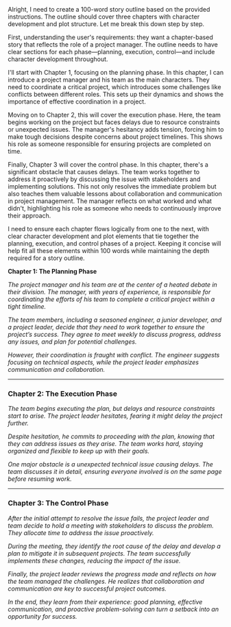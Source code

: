 <think>
Alright, I need to create a 100-word story outline based on the provided instructions. The outline should cover three chapters with character development and plot structure. Let me break this down step by step.

First, understanding the user's requirements: they want a chapter-based story that reflects the role of a project manager. The outline needs to have clear sections for each phase—planning, execution, control—and include character development throughout.

I'll start with Chapter 1, focusing on the planning phase. In this chapter, I can introduce a project manager and his team as the main characters. They need to coordinate a critical project, which introduces some challenges like conflicts between different roles. This sets up their dynamics and shows the importance of effective coordination in a project.

Moving on to Chapter 2, this will cover the execution phase. Here, the team begins working on the project but faces delays due to resource constraints or unexpected issues. The manager's hesitancy adds tension, forcing him to make tough decisions despite concerns about project timelines. This shows his role as someone responsible for ensuring projects are completed on time.

Finally, Chapter 3 will cover the control phase. In this chapter, there's a significant obstacle that causes delays. The team works together to address it proactively by discussing the issue with stakeholders and implementing solutions. This not only resolves the immediate problem but also teaches them valuable lessons about collaboration and communication in project management. The manager reflects on what worked and what didn't, highlighting his role as someone who needs to continuously improve their approach.

I need to ensure each chapter flows logically from one to the next, with clear character development and plot elements that tie together the planning, execution, and control phases of a project. Keeping it concise will help fit all these elements within 100 words while maintaining the depth required for a story outline.
</think>

**Chapter 1: The Planning Phase**

*The project manager and his team are at the center of a heated debate in their division. The manager, with years of experience, is responsible for coordinating the efforts of his team to complete a critical project within a tight timeline.*  

*The team members, including a seasoned engineer, a junior developer, and a project leader, decide that they need to work together to ensure the project’s success. They agree to meet weekly to discuss progress, address any issues, and plan for potential challenges.*  

*However, their coordination is fraught with conflict. The engineer suggests focusing on technical aspects, while the project leader emphasizes communication and collaboration.*  

---

### **Chapter 2: The Execution Phase**

*The team begins executing the plan, but delays and resource constraints start to arise. The project leader hesitates, fearing it might delay the project further.*  

*Despite hesitation, he commits to proceeding with the plan, knowing that they can address issues as they arise. The team works hard, staying organized and flexible to keep up with their goals.*  

*One major obstacle is a unexpected technical issue causing delays. The team discusses it in detail, ensuring everyone involved is on the same page before resuming work.*  

---

### **Chapter 3: The Control Phase**

*After the initial attempt to resolve the issue fails, the project leader and team decide to hold a meeting with stakeholders to discuss the problem. They allocate time to address the issue proactively.*  

*During the meeting, they identify the root cause of the delay and develop a plan to mitigate it in subsequent projects. The team successfully implements these changes, reducing the impact of the issue.*  

*Finally, the project leader reviews the progress made and reflects on how the team managed the challenges. He realizes that collaboration and communication are key to successful project outcomes.*  

*In the end, they learn from their experience: good planning, effective communication, and proactive problem-solving can turn a setback into an opportunity for success.*